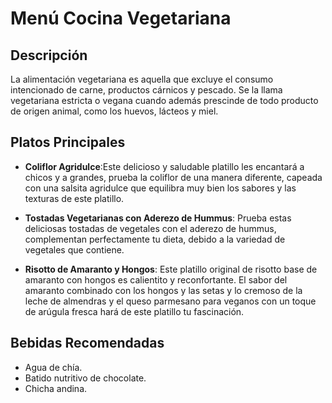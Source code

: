 # Menú Cocina Vegetariana

## Descripción
La alimentación vegetariana es aquella que excluye el consumo intencionado de carne, productos cárnicos y pescado. Se la llama vegetariana estricta o vegana cuando además prescinde de todo producto de origen animal, como los huevos, lácteos y miel.

## Platos Principales
- **Coliflor Agridulce**:Este delicioso y saludable platillo les encantará a chicos y a grandes, prueba la coliflor de una manera diferente, capeada con una salsita agridulce que equilibra muy bien los sabores y las texturas de este platillo.

- **Tostadas Vegetarianas con Aderezo de Hummus**: Prueba estas deliciosas tostadas de vegetales con el aderezo de hummus, complementan perfectamente tu dieta, debido a la variedad de vegetales que contiene.

- **Risotto de Amaranto y Hongos**: Este platillo original de risotto base de amaranto con hongos es calientito y reconfortante. El sabor del amaranto combinado con los hongos y las setas y lo cremoso de la leche de almendras y el queso parmesano para veganos con un toque de arúgula fresca hará de este platillo tu fascinación.

## Bebidas Recomendadas
- Agua de chía.
- Batido nutritivo de chocolate.
- Chicha andina.
